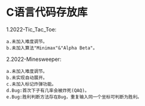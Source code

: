 # C语言代码存放库
1.2022-Tic_Tac_Toe:

    a.未加入难度调节。
    b.未加入算法"Minimax"&"Alpha Beta"。
    
2.2022-Minesweeper:

    a.未加入难度调节。
    b.未实现自动展开。
    c.未加入标记炸弹功能。
    d.Bug:首次下子有几率会被炸死(QAQ)。
    e.Bug:胜利判断方法存在Bug，重复输入同一个坐标可判断为胜利。
